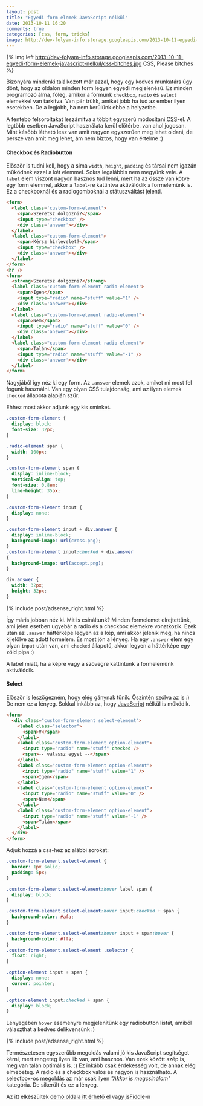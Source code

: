 ```yaml
---
layout: post
title: "Egyedi form elemek JavaScript nélkül"
date: 2013-10-11 16:20
comments: true
categories: [css, form, tricks]
image: http://dev-folyam-info.storage.googleapis.com/2013-10-11-egyedi-form-elemek-javascript-nelkul/css-bitches.jpg
---
```


{% img left http://dev-folyam-info.storage.googleapis.com/2013-10-11-egyedi-form-elemek-javascript-nelkul/css-bitches.jpg CSS, Please bitches %}

Bizonyára mindenki találkozott már azzal, hogy egy kedves munkatárs úgy dönt, hogy az
oldalon minden form legyen egyedi megjelenésű. Ez minden programozó álma, főleg, amikor
a formunk `checkbox`, `radio` és `select` elemekkel van tarkítva. Van pár trükk, amiket
jobb ha tud az ember ilyen esetekben. De a legjobb, ha nem kerülünk ebbe a helyzetbe.

A fentebb felsoroltakat leszámítva a többit egyszerű módosítani
[CSS](/blog/categories/css)-el. A legtöbb esetben JavaScript használata kerül előtérbe.
van ahol jogosan. Mint később látható lesz van amit nagyon egyszerűen meg lehet oldani,
de persze van amit meg lehet, ám nem biztos, hogy van értelme :)

<!-- more -->

#### Checkbox és Radiobutton

Először is tudni kell, hogy a sima `width`, `height`, `padding` és társai nem igazán
működnek ezzel a két elemmel. Sokra legalábbis nem megyünk vele. A `label` elem viszont
nagyon hasznos tud lenni, mert ha az össze van kötve egy form elemmel, akkor a `label`-re
kattintva aktiválódik a formelemünk is. Ez a checkboxnál és a radiogomboknál a státuszváltást
jelenti.

``` html
<form>
  <label class='custom-form-element'>
    <span>Szeretsz dolgozni?</span>
    <input type="checkbox" />
    <div class='answer'></div>
  </label>
  <label class="custom-form-element">
    <span>Kérsz hírlevelet?</span>
    <input type="checkbox" />
    <div class='answer'></div>
  </label>
</form>
<hr />
<form>
  <strong>Szeretsz dolgozni?</strong>
  <label class='custom-form-element radio-element'>
    <span>Igen</span>
    <input type="radio" name="stuff" value="1" />
    <div class='answer'></div>
  </label>
  <label class="custom-form-element radio-element">
    <span>Nem</span>
    <input type="radio" name="stuff" value="0" />
    <div class='answer'></div>
  </label>
  <label class="custom-form-element radio-element">
    <span>Talán</span>
    <input type="radio" name="stuff" value="-1" />
    <div class='answer'></div>
  </label>
</form>
```

Nagyjából így néz ki egy form. Az `.answer` elemek azok, amiket mi most fel fogunk
használni. Van egy olyan CSS tulajdonság, ami az ilyen elemek `checked` állapota alapján
szűr.

Ehhez most akkor adjunk egy kis sminket.

``` css
.custom-form-element {
  display: block;
  font-size: 32px;
}

.radio-element span {
  width: 100px;
}

.custom-form-element span {
  display: inline-block;
  vertical-align: top;
  font-size: 0.8em;
  line-height: 35px;
}

.custom-form-element input {
  display: none;
}

.custom-form-element input + div.answer {
  display: inline-block;
  background-image: url(cross.png);
}
.custom-form-element input:checked + div.answer
{
  background-image: url(accept.png);
}

div.answer {
  width: 32px;
  height: 32px;
}
```

{% include post/adsense_right.html %}

Így máris jobban néz ki. Mit is csináltunk? Minden formelemet elrejtettünk, ami jelen
esetben ugyebár a radio és a checkbox elemekre vonatkozik. Ezek után az `.answer` háttérképe
legyen az a kép, ami akkor jelenik meg, ha nincs kijelölve az adott formelem. És most jön
a lényeg. Ha egy `.answer` elem egy olyan `input` után van, ami `checked` állapotú, akkor
legyen a háttérképe egy zöld pipa :)

A label miatt, ha a képre vagy a szövegre kattintunk a formelemünk aktiválódik.

#### Select

Először is leszögezném, hogy elég gánynak tűnik. Őszintén szólva az is :) De nem ez a
lényeg. Sokkal inkább az, hogy [JavaScript](/blog/categories/javascript) nélkül is működik.

``` html
<form>
  <div class="custom-form-element select-element">
    <label class="selector">
      <span>V</span>
    </label>
    <label class="custom-form-element option-element">
      <input type="radio" name="stuff" checked />
      <span>-- válassz egyet --</span>
    </label>
    <label class="custom-form-element option-element">
      <input type="radio" name="stuff" value="1" />
      <span>Igen</span>
    </label>
    <label class="custom-form-element option-element">
      <input type="radio" name="stuff" value="0" />
      <span>Nem</span>
    </label>
    <label class="custom-form-element option-element">
      <input type="radio" name="stuff" value="-1" />
      <span>Talán</span>
    </label>
  </div>
</form>
```

Adjuk hozzá a css-hez az alábbi sorokat:

``` css
.custom-form-element.select-element {
  border: 1px solid;
  padding: 5px;
}

.custom-form-element.select-element:hover label span {
  display: block;
}

.custom-form-element.select-element:hover input:checked + span {
  background-color: #afa;
}

.custom-form-element.select-element:hover input + span:hover {
  background-color: #ffa;
}
.custom-form-element.select-element .selector {
  float: right;
}

.option-element input + span {
  display: none;
  cursor: pointer;
}

.option-element input:checked + span {
  display: block;
}
```

Lényegében `hover` eseményre megjelenítűnk egy radiobutton listát, amiből választhat
a kedves delikvensünk :)

{% include post/adsense_right.html %}

Természetesen egyszerűbb megoldás valami jó kis JavaScript segítséget kérni, mert rengeteg
ilyen lib van, ami hasznos. Van ezek között szép is, meg van talán optimális is. :)
Ez inkább csak érdekesség volt, de annak elég elmebeteg. A radio és a checkbox valós és
nagyon is használható. A selectbox-os megoldás az már csak ilyen _"Akkor is megcsinálom"_
kategória. De sikerült és ez a lényeg.

Az itt elkészültek
[demó oldala itt érhető el](/downloads/code/2013-10-11-egyedi-form-elemek-javascript-nelkul/index.html)
vagy [jsFiddle](http://jsfiddle.net/yitsushi/s82zj/)-n
